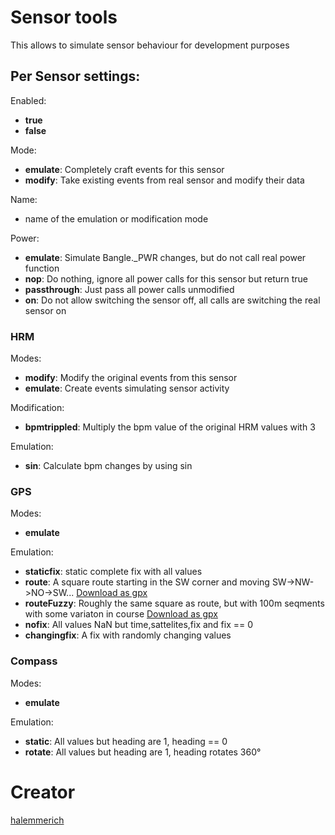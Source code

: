 # Sensor tools

This allows to simulate sensor behaviour for development purposes


## Per Sensor settings:

Enabled:
* **true**
* **false**

Mode:
* **emulate**: Completely craft events for this sensor
* **modify**: Take existing events from real sensor and modify their data

Name:
* name of the emulation or modification mode

Power:
* **emulate**: Simulate Bangle._PWR changes, but do not call real power function
* **nop**: Do nothing, ignore all power calls for this sensor but return true
* **passthrough**: Just pass all power calls unmodified
* **on**: Do not allow switching the sensor off, all calls are switching the real sensor on

### HRM

Modes:
* **modify**: Modify the original events from this sensor
* **emulate**: Create events simulating sensor activity

Modification:
* **bpmtrippled**: Multiply the bpm value of the original HRM values with 3

Emulation:
* **sin**: Calculate bpm changes by using sin

### GPS

Modes:
* **emulate**

Emulation:
* **staticfix**: static complete fix with all values
* **route**: A square route starting in the SW corner and moving SW->NW->NO->SW... [Download as gpx](square.gpx)
* **routeFuzzy**: Roughly the same square as route, but with 100m seqments with some variaton in course [Download as gpx](squareFuzzy.gpx)
* **nofix**: All values NaN but time,sattelites,fix and fix == 0
* **changingfix**: A fix with randomly changing values

### Compass

Modes:
* **emulate**

Emulation:
* **static**: All values but heading are 1, heading == 0
* **rotate**: All values but heading are 1, heading rotates 360°

# Creator

[halemmerich](https://github.com/halemmerich)